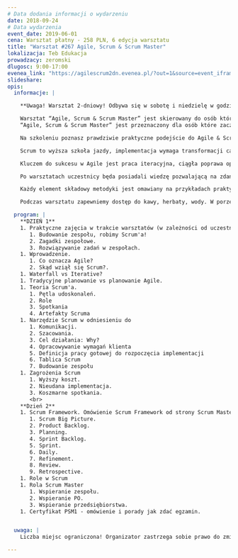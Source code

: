 ```yaml
---
# Data dodania informacji o wydarzeniu
date: 2018-09-24
# Data wydarzenia
event_date: 2019-06-01
cena: Warsztat płatny - 258 PLN, 6 edycja warsztatu
title: "Warsztat #267 Agile, Scrum & Scrum Master"
lokalizacja: Teb Edukacja
prowadzacy: zeromski
dlugosc: 9:00-17:00
evenea_link: "https://agilescrum2dn.evenea.pl/?out=1&source=event_iframe"
slideshare:
opis:
  informacje: |

    **Uwaga! Warsztat 2-dniowy! Odbywa się w sobotę i niedzielę w godzinach 9:00-17:00**

    Warsztat “Agile, Scrum & Scrum Master” jest skierowany do osób które chcą poznać co naprawdę oznacza Agile, oraz co to jest Scrum. 50% czasu szkoleniowego jest poświęcone zasadom Agile. Druga połowa - podstawy Scrum. Aktualnie istnieje wiele mitów na temat tych metodyk - na warsztatach obalamy wszystkie znane mity co pozwala dokładnie poznać Agile Mindset, wartości i zasady pracy zespołowej.
    “Agile, Scrum & Scrum Master” jest przeznaczony dla osób które zaczynają przygodę ze Scrum, lub chcą poznać podstawy wiedzy. Szersze omówienie zasad Scrum i roli Scrum Mastera jest omawiane w drugim dniu szkoleniowym.

    Na szkoleniu poznasz prawdziwie praktyczne podejście do Agile & Scrum. To nie jest szkolenie “po certyfikat” ale po wiedzę, omawiam aspekty zwinnego zarządzania pod kątem wytwarzania oprogramowania wskazując co i kiedy można najlepiej zastosować.

    Scrum to wyższa szkoła jazdy, implementacja wymaga transformacji całego przedsiębiorstwa, natomiast narzędzia które są wykorzystywane w tej metodyce możesz zastosować wszędzie. Oczywiście tylko pełne wdrożenie tych zasad pozwoli realizować dwa razy więcej dwa razy szybciej.

    Kluczem do sukcesu w Agile jest praca iteracyjna, ciągła poprawa oparta na komunikacji i tworzeniu największej wartości dla Klienta. Na szkoleniu poznasz narzędzia i praktyczne zastosowania które mogą Ci pomóc w codziennej pracy.

    Po warsztatach uczestnicy będa posiadali wiedzę pozwalającą na zdanie certyfikatu PSM1 po ok 5 dniach dodatkowej nauki. Materiały edukacyjne zostaną udostępnione, wraz możliwością wykupienia dostępu do platformy e-learningowej z testami PSM1 (około 500 różnych pytań).

    Każdy element składowy metodyki jest omawiany na przykładach praktycznych oraz również poprzez zadania szkoleniowe. Uczestnicy wcielają się w rolę Scrum Mastera i podejmują wyzwanie polegające na znalezieniu najlepszego rozwiązania dla problemów - zgodnie z zasadami Scrum.

    Podczas warsztatu zapewniemy dostęp do kawy, herbaty, wody. W porze obiadowej zapewniamy pizzę w wersji mięsnej lub wegetariańskiej.

  program: |
    **DZIEŃ 1**
    1. Praktyczne zajęcia w trakcie warsztatów (w zależności od uczestników). 
       1. Budowanie zespołu, robimy Scrum'a!
       2. Zagadki zespołowe.
       3. Rozwiązywanie zadań w zespołach.
    1. Wprowadzenie.
       1. Co oznacza Agile?
       2. Skąd wziął się Scrum?.     
    1. Waterfall vs Iterative?
    1. Tradycyjne planowanie vs planowanie Agile.
    1. Teoria Scrum'a.
       1. Pętla udoskonaleń.
       2. Role
       3. Spotkania
       4. Artefakty Scruma
    1. Narzędzie Scrum w odniesieniu do
       1. Komunikacji.
       2. Szacowania.
       3. Cel działania: Why?
       4. Opracowywanie wymagań klienta
       5. Definicja pracy gotowej do rozpoczęcia implementacji
       6. Tablica Scrum
       7. Budowanie zespołu
    1. Zagrożenia Scrum
       1. Wyższy koszt.
       2. Nieudana implementacja.
       3. Koszmarne spotkania. 
       <br>
    **Dzień 2**
    1. Scrum Framework. Omówienie Scrum Framework od strony Scrum Mastera na podstawie praktyki. Realne i szkoleniowe sytuacje pozwolą poznać jakie są nalepsze zachowania w różnych sytuacjach.
       1. Scrum Big Picture.
       2. Product Backlog.
       3. Planning.
       4. Sprint Backlog.
       5. Sprint.
       6. Daily.
       7. Refinement.
       8. Review.
       9. Retrospective.
    1. Role w Scrum
    1. Rola Scrum Master
       1. Wspieranie zespołu.
       2. Wspieranie PO.
       3. Wspieranie przedsiębiorstwa.
    1. Certyfikat PSM1 - omówienie i porady jak zdać egzamin.


  uwaga: |
    Liczba miejsc ograniczona! Organizator zastrzega sobie prawo do zmiany lokalizacji wydarzenia oraz jego odwołania w przypadku niezgłoszenia się minimalnej liczby uczestników.

---
```

